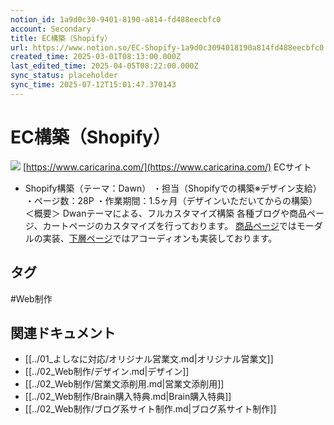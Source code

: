 ```yaml
---
notion_id: 1a9d0c30-9401-8190-a814-fd488eecbfc0
account: Secondary
title: EC構築（Shopify）
url: https://www.notion.so/EC-Shopify-1a9d0c3094018190a814fd488eecbfc0
created_time: 2025-03-01T08:13:00.000Z
last_edited_time: 2025-04-05T08:22:00.000Z
sync_status: placeholder
sync_time: 2025-07-12T15:01:47.370143
---
```

# EC構築（Shopify）

![](https://prod-files-secure.s3.us-west-2.amazonaws.com/d58fe38c-a9d4-4466-aed9-85604b7b2c6d/65aa7463-7ec2-4ef8-be4e-8abb464d8da8/071aed6144b0427872fc876ae2df71e3.gif?X-Amz-Algorithm=AWS4-HMAC-SHA256&X-Amz-Content-Sha256=UNSIGNED-PAYLOAD&X-Amz-Credential=ASIAZI2LB466T2CJTRCC%2F20250719%2Fus-west-2%2Fs3%2Faws4_request&X-Amz-Date=20250719T060607Z&X-Amz-Expires=3600&X-Amz-Security-Token=IQoJb3JpZ2luX2VjEIX%2F%2F%2F%2F%2F%2F%2F%2F%2F%2FwEaCXVzLXdlc3QtMiJGMEQCICniH9prgI18m%2BKBbsVhf%2B8HvVqgH%2Bc7lf1CCI%2BiwYlRAiBb5uZcF1rY5rd1GMcdQj4U3jmNL%2BSr7OVYXfLAqgk8%2BCqIBAie%2F%2F%2F%2F%2F%2F%2F%2F%2F%2F8BEAAaDDYzNzQyMzE4MzgwNSIMgWrFyrYLhsmmoXHbKtwDwn0EIlYEZlWWVSXhE4IZI9hjTBE0zX%2BUNEY%2FzRlBxAK0rWHaRlb%2FxjCxNctmsSgdmJmV0OGsYWDN6z1fBjADYmlpRzQxZ7bRZlbR3bL7Dur%2Fgz5jHlyqYVDCv0%2BXjnezSdRr7QTToRKhAlijxw8M%2FlQ%2B3wBLx6uj5kpqikVWF2bGfY7MGH7MU2%2BcDe%2BBMFvlL884zn5WlmhWfLALtBFMYUNa7K79V4QaX5Ug6HS%2ByJ6FMik4GUAuO1P344Nn9XE2T1NYXZsqLARnY6bv%2BZ27pe6lQUv8Ml8BF2PcwzKXhjKZVMIfyX98jMQqATOE26sK5j%2BwKWTG17Zs5BkKRuo2NzfwSpJTE%2B3t5hHN%2F18Gl12xGwWru%2B1YInvhS25hXXdfppFjIcpJoZs7x0N1OBjeo%2FYkSJIW5imp%2FNNUl00GkPg41byE%2BukVIsNaZVzwStCHR5pPH9q%2BW%2BrWYkwcMxciCpmE7Dxi9kyWsV4lArMR6GMg6rcoypeQ1GlmBrXXjQ9PKFD%2F2g4huHBlv7Oc6tGY9h6c%2FV3a4LzwjH28KOM%2B9cwQ%2FRheXjwBNqrLxEAAQIvzTss6uSannBnHfQAm4gf7nfGjIS60LCoHJ%2FURgA8SdSFv7fgxR3fdR%2B%2BqPO0wvsXswwY6pgFi0IItd1Cu6R9yBJV4zauUiyVFTtLDISZwjQu4tbpPQzal%2Fp2%2BQkKCXBo%2F4iFLJsGwQtVHarUhJ7KZHXsrE2t688RA7PRrOnV3JI8xMUOCXQ5p1rG5KwjEtVzTk%2FvAcedkrf%2B1deeOmhN%2FIPsKKiRM4sU5KVllvaz%2BMXftylfOc69O3d4v%2FD1jzMCcFRMEFyG9m2%2Bh2zVYGLWvIkYs5Q2s8p5ngqHR&X-Amz-Signature=d0d21f25e2a6873ea4c42484d5231ab727649d8f9c3dac8469c008b54ed50419&X-Amz-SignedHeaders=host&x-amz-checksum-mode=ENABLED&x-id=GetObject)
[https://www.caricarina.com/](https://www.caricarina.com/)
ECサイト
  - Shopify構築（テーマ：Dawn）
・担当（Shopifyでの構築※デザイン支給）
・ページ数：28P
・作業期間：1.5ヶ月（デザインいただいてからの構築）
＜概要＞
Dwanテーマによる、フルカスタマイズ構築
各種ブログや商品ページ、カートページのカスタマイズを行っております。
[商品ページ](https://www.caricarina.com/collections/all/products/basic-xl)ではモーダルの実装、[下層ページ](https://www.caricarina.com/pages/about)ではアコーディオンも実装しております。

## タグ

#Web制作 

## 関連ドキュメント

- [[../01_よしなに対応/オリジナル営業文.md|オリジナル営業文]]
- [[../02_Web制作/デザイン.md|デザイン]]
- [[../02_Web制作/営業文添削用.md|営業文添削用]]
- [[../02_Web制作/Brain購入特典.md|Brain購入特典]]
- [[../02_Web制作/ブログ系サイト制作.md|ブログ系サイト制作]]
